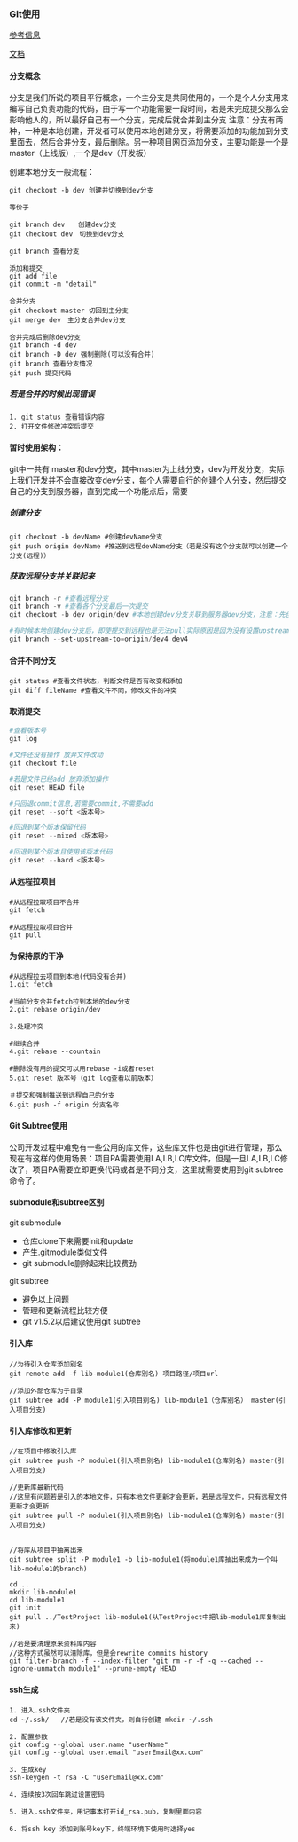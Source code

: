 ### Git使用

[参考信息](http://www.jianshu.com/p/b357df6794e3)

[文档](http://git.oschina.net/progit/)

#### 分支概念
分支是我们所说的项目平行概念，一个主分支是共同使用的，一个是个人分支用来编写自己负责功能的代码，由于写一个功能需要一段时间，若是未完成提交那么会影响他人的，所以最好自己有一个分支，完成后就合并到主分支
注意：分支有两种，一种是本地创建，开发者可以使用本地创建分支，将需要添加的功能加到分支里面去，然后合并分支，最后删除。另一种项目网页添加分支，主要功能是一个是master（上线版）,一个是dev（开发板）

创建本地分支一般流程：
```
git checkout -b dev 创建并切换到dev分支

等价于

git branch dev　　创建dev分支
git checkout dev　切换到dev分支
```

```
git branch 查看分支
```

```
添加和提交
git add file
git commit -m "detail"
```

```
合并分支
git checkout master 切回到主分支
git merge dev　主分支合并dev分支
```

```
合并完成后删除dev分支
git branch -d dev
git branch -D dev 强制删除(可以没有合并)
git branch 查看分支情况
git push 提交代码
```

##### 若是合并的时候出现错误
```
1. git status 查看错误内容
2. 打开文件修改冲突后提交
```

#### 暂时使用架构：
git中一共有 master和dev分支，其中master为上线分支，dev为开发分支，实际上我们开发并不会直接改变dev分支，每个人需要自行的创建个人分支，然后提交自己的分支到服务器，直到完成一个功能点后，需要

##### 创建分支
```
git checkout -b devName #创建devName分支
git push origin devName #推送到远程devName分支（若是没有这个分支就可以创建一个分支(远程)）
```

##### 获取远程分支并关联起来
```powershell
git branch -r #查看远程分支
git branch -v #查看各个分支最后一次提交
git checkout -b dev origin/dev #本地创建dev分支关联到服务器dev分支，注意：先创建然后关联，若是直接打 git checkout origin/dev就会出现错误，同时必须关联后才能够获取远程分支最新代码

#有时候本地创建dev分支后，即使提交到远程也是无法pull实际原因是因为没有设置upstream上流，所以需要下面设置
git branch --set-upstream-to=origin/dev4 dev4
```

#### 合并不同分支
```
git status #查看文件状态，判断文件是否有改变和添加
git diff fileName #查看文件不同，修改文件的冲突
```

#### 取消提交
```powershell
#查看版本号
git log

#文件还没有操作 放弃文件改动
git checkout file

#若是文件已经add 放弃添加操作
git reset HEAD file

#只回退commit信息,若需要commit,不需要add
git reset --soft <版本号>

#回退到某个版本保留代码
git reset --mixed <版本号>

#回退到某个版本且使用该版本代码
git reset --hard <版本号>
```

#### 从远程拉项目
```
#从远程拉取项目不合并
git fetch

#从远程拉取项目合并
git pull
```

#### 为保持原的干净
```
#从远程拉去项目到本地(代码没有合并)
1.git fetch

#当前分支合并fetch拉到本地的dev分支
2.git rebase origin/dev

3.处理冲突

#继续合并
4.git rebase --countain

#删除没有用的提交可以用rebase -i或者reset
5.git reset 版本号（git log查看以前版本）

＃提交和强制推送到远程自己的分支
6.git push -f origin 分支名称
```


#### Git Subtree使用
公司开发过程中难免有一些公用的库文件，这些库文件也是由git进行管理，那么现在有这样的使用场景：项目PA需要使用LA,LB,LC库文件，但是一旦LA,LB,LC修改了，项目PA需要立即更换代码或者是不同分支，这里就需要使用到git subtree命令了。

#### submodule和subtree区别
git submodule
- 仓库clone下来需要init和update
- 产生.gitmodule类似文件
- git submodule删除起来比较费劲

git subtree
- 避免以上问题
- 管理和更新流程比较方便
- git v1.5.2以后建议使用git subtree

#### 引入库
```git
//为待引入仓库添加别名
git remote add -f lib-module1(仓库别名) 项目路径/项目url

//添加外部仓库为子目录
git subtree add -P module1(引入项目别名) lib-module1（仓库别名） master(引入项目分支)
```

#### 引入库修改和更新
```
//在项目中修改引入库
git subtree push -P module1(引入项目别名) lib-module1(仓库别名) master(引入项目分支)

//更新库最新代码
//这里有问题若是引入的本地文件，只有本地文件更新才会更新，若是远程文件，只有远程文件更新才会更新
git subtree pull -P module1(引入项目别名) lib-module1(仓库别名) master(引入项目分支)


//将库从项目中抽离出来
git subtree split -P module1 -b lib-module1(将module1库抽出来成为一个叫lib-module1的branch)

cd ..
mkdir lib-module1
cd lib-module1
git init
git pull ../TestProject lib-module1(从TestProject中把lib-module1库复制出来)

//若是要清理原来资料库内容
//这种方式虽然可以清除库，但是会rewrite commits history
git filter-branch -f --index-filter "git rm -r -f -q --cached --ignore-unmatch module1" --prune-empty HEAD

```

#### ssh生成
```
1. 进入.ssh文件夹
cd ~/.ssh/   //若是没有该文件夹，则自行创建 mkdir ~/.ssh

2. 配置参数
git config --global user.name "userName"
git config --global user.email "userEmail@xx.com"

3. 生成key
ssh-keygen -t rsa -C "userEmail@xx.com"

4. 连续按3次回车跳过设置密码

5. 进入.ssh文件夹，用记事本打开id_rsa.pub，复制里面内容

6. 将ssh key 添加到账号key下，终端环境下使用时选择yes
```

